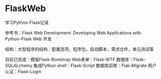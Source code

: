 # FlaskWeb

学习Python-Flask记录

参考书：Flask Web Development: Developing Web Applications with Python-Flask Web 开发

结构：大型程序的结构：配置选项，程序包，启动脚本，需求文件，单元测试等

目前已完成：模版Flask-Bootstrap
            Web表单：Flask-WTF
            数据库：Flask-SQLALchemy
            集成Python shell：Flask-Script
            数据库前移：Flak-Migrate
            用户认证：Flask-Login
            
